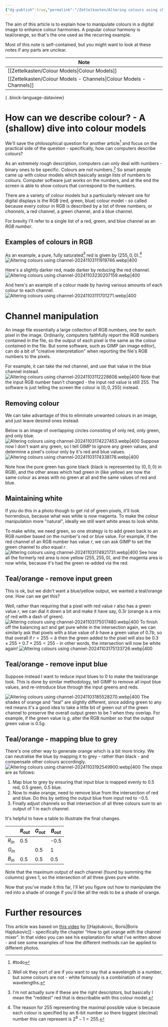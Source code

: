 ```yaml
---
{"dg-publish":true,"permalink":"/Zettelkasten/Altering colours using channels/","tags":["seedling","colour-model","photography"],"noteIcon":"1","created":"2024-11-03T10:48:57.412+09:00","updated":"2024-11-04T20:10:38.418+09:00"}
---
```


The aim of this article is to explain how to manipulate colours in a digital image to enhance colour harmonies.
A popular colour harmony is teal/orange, so that's the one used as the recurring example.

Most of this note is self-contained, but you might want to look at these notes if any parts are unclear.

| Note                                                                   |
| ---------------------------------------------------------------------- |
| [[Zettelkasten/Colour Models\|Colour Models]]                       |
| [[Zettelkasten/Colour Models - Channels\|Colour Models - Channels]] |

{ .block-language-dataview}

# How can we describe colour? - A (shallow) dive into colour models
We'll save the philosophical question for another article[^4] and focus on the practical side of the question - specifically, how can computers describe colours?

As an extremely rough description, computers can only deal with numbers - binary ones to be specific. Colours are not numbers.[^5] So smart people came up with colour models which basically assign lists of numbers to colours. Computer software just works on the numbers, and at the end the screen is able to show colours that correspond to the numbers.

There are a variety of colour models but a particularly relevant one for digital displays is the RGB (red, green, blue) colour model - so called because every colour in RGB is described by a list of three numbers, or *channels*, a red channel, a green channel, and a blue channel.

For brevity I'll refer to a single list of a red, green, and blue channel as an *RGB number*.
## Examples of colours in RGB
As an example, a pure, fully saturated[^2] red is given by $(255, 0, 0)$.[^3]
![Altering colours using channel-20241103111919746.webp|400](/img/user/Images/Altering%20colours%20using%20channel-20241103111919746.webp)

Here's a slightly darker red, made darker by reducing the red channel.
![Altering colours using channel-20241103230207159.webp|400](/img/user/Images/Altering%20colours%20using%20channel-20241103230207159.webp)

And here's an example of a colour made by having various amounts of each colour to each channel.
![Altering colours using channel-20241103111701271.webp|400](/img/user/Images/Altering%20colours%20using%20channel-20241103111701271.webp)
# Channel manipulation
An image file essentially a large collection of RGB numbers, one for each pixel in the image. Ordinarily, computers faithfully report the RGB numbers contained in the file, so the output of each pixel is the same as the colour contained in the file. But some software, such as GIMP (an image editor), can do a bit of "creative interpretation" when reporting the file's RGB numbers to the pixels.

For example, it can take the red channel, and use that value in the blue channel instead.
![Altering colours using channel-20241103112228608.webp|400](/img/user/Images/Altering%20colours%20using%20channel-20241103112228608.webp)
Note that the input RGB number hasn't changed - the input red value is still $255$. The software is just telling the screen the colour is $(0, 0, 255)$ instead.

## Removing colour
We can take advantage of this to eliminate unwanted colours in an image, and just leave desired ones instead.

Below is an image of overlapping circles consisting of only red, only green, and only blue.
![Altering colours using channel-20241103174227453.webp|400](/img/user/Images/Altering%20colours%20using%20channel-20241103174227453.webp)
Suppose now I don't want any green, so I tell GIMP to ignore any green values, and determine a pixel's colour only by it's red and blue values.
![Altering colours using channel-20241103174338178.webp|400](/img/user/Images/Altering%20colours%20using%20channel-20241103174338178.webp)

Note how the pure green has gone black (black is represented by $(0, 0, 0)$ in RGB), and the other areas which had green in (like yellow) are now the same colour as areas with no green at all and the same values of red and blue.

## Maintaining white
If you do this in a photo though to get rid of green pixels, it'll look horrendous, because what was white is now magenta. To make the colour manipulation more "natural", ideally we still want white areas to look white.

To make white, we need green, so one strategy is to add green back to an RGB number based on the number's red or blue value.
For example, if the red channel of an RGB number has value $r$, we can ask GIMP to set the green channel to *also* equal $r$.
![Altering colours using channel-20241103174921731.webp|400](/img/user/Images/Altering%20colours%20using%20channel-20241103174921731.webp)
See how all the formerly red area is now yellow $(255, 255, 0)$, and the magenta area is now white, because it's had the green re-added via the red.

## Teal/orange - remove input green
This is ok, but we didn't want a blue/yellow output, we wanted a teal/orange one. How can we get this?

Well, rather than requiring that a pixel with red value $r$ also has a green value $r$, we can dial it down a bit and make it have say, $0.3r$ (orange is a mix of red with a dash of green).
![Altering colours using channel-20241103175017480.webp|400](/img/user/Images/Altering%20colours%20using%20channel-20241103175017480.webp)
To finish off the balancing act and get pure white in the intersection again, we can similarly ask that pixels with a blue value of $b$ have a green value of $0.7b$, so that overall if $r=255=b$ then the green added to the pixel will also be $0.3 \times 255 + 0.7 \times 255 = 255$ - in other words, the intersection will now be white again!
![Altering colours using channel-20241103175133726.webp|400](/img/user/Images/Altering%20colours%20using%20channel-20241103175133726.webp)

## Teal/orange - remove input blue
Suppose instead I want to reduce input blues to $0$ to make the teal/orange look. This is done by similar methodology, tell GIMP to remove all input blue values, and re-introduce blue through the input greens and reds.

![Altering colours using channel-20241103185528270.webp|400](/img/user/Images/Altering%20colours%20using%20channel-20241103185528270.webp)
The shades of orange and "teal" are slightly different, since adding green to any red means it's a good idea to take a little bit of green out of the green channel to preserve the overall output green to be $1$ when they overlap. For example, if the green value is $g$, alter the RGB number so that the output green value is $0.5g$.

## Teal/orange - mapping blue to grey
There's one other way to generate orange which is a bit more tricky. We can neutralise the blue by mapping it to grey - rather than black - and compensate other colours accordingly.
![Altering colours using channel-20241103192549900.webp|400](/img/user/Images/Altering%20colours%20using%20channel-20241103192549900.webp)
The steps are as follows:
1. Map blue to grey by ensuring that input blue is mapped evenly to $0.5$ red, $0.5$ green, $0.5$ blue.
2. Now to make orange, need to remove blue from the intersection of red and blue. Do this by setting the output blue from input red to $-0.5$.
3. Finally adjust channels so that intersection of all three colours sum to an output of $1$ in each channel.

It's helpful to have a table to illustrate the final changes.

|          | $R_{out}$ | $G_{out}$ | $B_{out}$ |
| -------- | --------- | --------- | --------- |
| $R_{in}$ | 0.5       |           | -0.5      |
| $G_{in}$ |           | 0.5       | 1         |
| $B_{in}$ | 0.5       | 0.5       | 0.5       |

Note that the maximum output of each channel (found by summing the columns) gives $1$, so the intersection of all three gives pure white.

Now that you've made it this far, I'll let you figure out how to manipulate the red into a shade of orange if you'd like all the reds to be a shade of orange.

# Further resources
This article was based on [this video](https://www.youtube.com/watch?v=X7GLa-2h4Po&t=505s) by [[Hajdukovic, Boris\|Boris Hajdukovic]] - specifically the chapter "How to get orange with the channel mixer".
In that video you can see his explanation for what I've written above - and see some examples of how the different methods can be applied to different photos.

[^2]: I'm not actually sure if these are the right descriptors, but basically I mean the "reddest" red that is describable with this colour model.
[^3]: The reason for $255$ representing the maximal possible value is because each colour is specified by an 8-bit number so there biggest (decimal) number this can represent is $2^{8} - 1 = 255$.
[^1]: Technically this won't appear on the screen because colours with values of more than $255$ in any channel don't exist, so the values get reduced to the maximum, but it makes other manipulations harder to understand.
[^4]: #todo
[^5]: Well ok they sort of are if you want to say that a wavelength is a number, but some colours are not - white famously is a combination of many wavelengths.